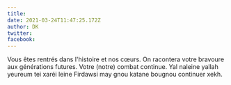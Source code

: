 ```yaml
---
title: 
date: 2021-03-24T11:47:25.172Z
author: DK
twitter: 
facebook: 
---
```


Vous êtes rentrés dans l'histoire et nos cœurs. On racontera votre bravoure aux générations futures. 
Votre (notre) combat continue.
Yal naleine yallah yeureum tei xaréi leine Firdawsi may gnou katane bougnou continuer xekh.